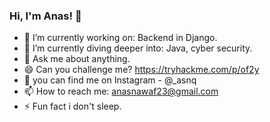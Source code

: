 ### Hi, I'm Anas! 👋

- 🔭 I’m currently working on: Backend in Django.
- 🌱 I’m currently diving deeper into: Java, cyber security.
- 💬 Ask me about anything.
- 😄 Can you challenge me? https://tryhackme.com/p/of2y
- 👯 you can find me on Instagram - @_asnq
- 📫 How to reach me: anasnawaf23@gmail.com
- ⚡ Fun fact i don't sleep.
